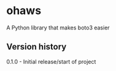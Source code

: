 # ohaws

A Python library that makes boto3 easier

## Version history

0.1.0 - Initial release/start of project

